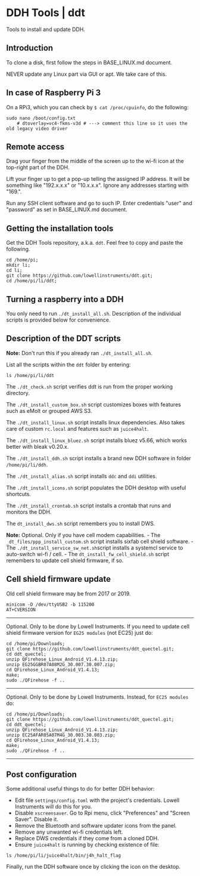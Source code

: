 # DDH Tools | ddt

Tools to install and update DDH.

## Introduction

To clone a disk, first follow the steps in BASE_LINUX.md document.

NEVER update any Linux part via GUI or apt. We take care of this.

## In case of Raspberry Pi 3

On a RPi3, which you can check by ```$ cat /proc/cpuinfo```, do the following:

```console
sudo nano /boot/config.txt
    # dtoverlay=vc4-fkms-v3d # ---> comment this line so it uses the old legacy video driver
```

## Remote access

Drag your finger from the middle of the screen up to the wi-fi icon at the top-right part of the DDH.

Lift your finger up to get a pop-up telling the assigned IP address. It will be something 
like "192.x.x.x" or "10.x.x.x". Ignore any addresses starting with "169.".

Run any SSH client software and go to such IP. Enter credentials "user" and "password" as 
set in BASE_LINUX.md document.


## Getting the installation tools

Get the DDH Tools repository, a.k.a. ``ddt``. Feel free to copy and paste the following.

```console
cd /home/pi;
mkdir li;
cd li;
git clone https://github.com/lowellinstruments/ddt.git;
cd /home/pi/li/ddt;
```

## Turning a raspberry into a DDH

You only need to run ``./dt_install_all.sh``. Description of the individual scripts is provided below for convenience.

## Description of the DDT scripts

**Note:**
Don't run this if you already ran ``./dt_install_all.sh``.

List all the scripts within the ```ddt``` folder by entering:

```console
ls /home/pi/li/ddt
```

The ``./dt_check.sh`` script verifies ddt is run from the proper working directory.

The ``./dt_install_custom_box.sh`` script customizes boxes with features such as eMolt or grouped AWS S3.

The ``./dt_install_linux.sh`` script installs linux dependencies. Also takes care of custom ``rc.local``
and features such as ``juice4halt``.

The ``./dt_install_linux_bluez.sh`` script installs bluez v5.66, which works better with bleak v0.20.x.

The ``./dt_install_ddh.sh`` script installs a brand new DDH software in folder ``/home/pi/li/ddh``.

The ``./dt_install_alias.sh`` script installs ``ddc`` and ``ddi`` utilities.

The ``./dt_install_icons.sh`` script populates the DDH desktop with useful shortcuts.

The ``./dt_install_crontab.sh`` script installs a crontab that runs and monitors the DDH.

The ``dt_install_dws.sh`` script remembers you to install DWS.

**Note:**
Optional. Only if you have cell modem capabilities.
    - The ``_dt_files/ppp_install_custom.sh`` script installs sixfab cell shield software.
    - The ``./dt_install_service_sw_net.sh``script installs a systemcl service to auto-switch wi-fi / cell.
    - The ``dt_install_fw_cell_shield.sh`` script remembers to update cell shield firmware, if so.


## Cell shield firmware update

Old cell shield firmware may be from 2017 or 2019.

```console
minicom -D /dev/ttyUSB2 -b 115200
AT+CVERSION
```

---

Optional. Only to be done by Lowell Instruments. 
If you need to update cell shield firmware version for ```EG25 modules``` (not EC25) just do:

```console
cd /home/pi/Downloads;
git clone https://github.com/lowellinstruments/ddt_quectel.git;
cd ddt_quectel;
unzip QFirehose_Linux_Android_V1.4.13.zip;
unzip EG25GGBR07A08M2G_30.007.30.007.zip;
cd QFirehose_Linux_Android_V1.4.13;
make;
sudo ./QFirehose -f ..
```

---

Optional. Only to be done by Lowell Instruments. Instead, for ```EC25 modules``` do:

```console
cd /home/pi/Downloads;
git clone https://github.com/lowellinstruments/ddt_quectel.git;
cd ddt_quectel;
unzip QFirehose_Linux_Android_V1.4.13.zip;
unzip EC25AFAR05A07M4G_30.003.30.003.zip;
cd QFirehose_Linux_Android_V1.4.13;
make;
sudo ./QFirehose -f ..
```
---


## Post configuration

Some additional useful things to do for better DDH behavior:

- Edit file ```settings/config.toml``` with the project's credentials. Lowell Instruments will do this for you.
- Disable ``xscreensaver``. Go to Rpi menu, click "Preferences" and "Screen Saver". Disable it.
- Remove the Bluetooth and software updater icons from the panel.
- Remove any unwanted wi-fi credentials left.
- Replace DWS credentials if they come from a cloned DDH.
- Ensure ``juice4halt`` is running by checking existence of file:

``` console
ls /home/pi/li/juice4halt/bin/j4h_halt_flag
```
  
Finally, run the DDH software once by clicking the icon on the desktop.
